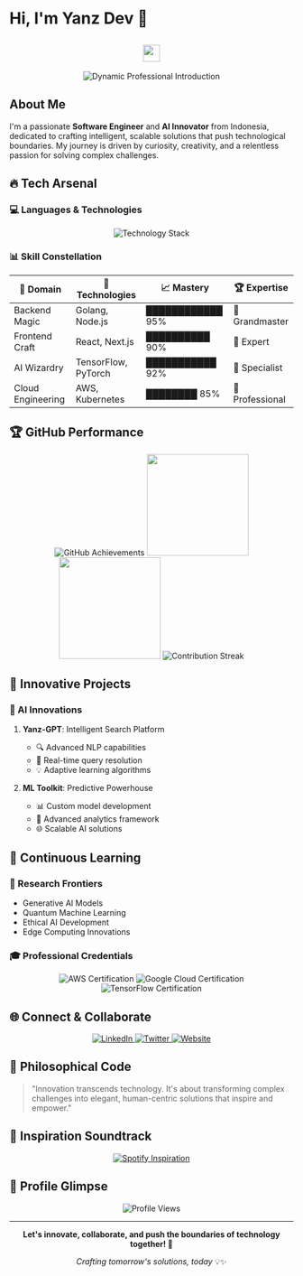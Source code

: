# Hi, I'm Yanz Dev 👋
<h2 align="center">
  <img src="https://media.giphy.com/media/hvRJCLFzcasrR4ia7z/giphy.gif" width="30px"/>
</h2>

<div align="center">
  <img src="https://readme-typing-svg.demolab.com?font=Fira+Code&weight=600&size=28&duration=3000&pause=800&color=00FFFF&center=true&width=900&lines=🚀+Software+Engineer+%26+AI+Innovator;💻+Full+Stack+Developer;🧠+Tech+Enthusiast+%26+Problem+Solver;🌈+Transforming+Ideas+into+Intelligent+Solutions" alt="Dynamic Professional Introduction"/>
</div>

## About Me
I'm a passionate **Software Engineer** and **AI Innovator** from Indonesia, dedicated to crafting intelligent, scalable solutions that push technological boundaries. My journey is driven by curiosity, creativity, and a relentless passion for solving complex challenges.

## 🔥 Tech Arsenal

### 💻 Languages & Technologies
<div align="center">
  <img src="https://skillicons.dev/icons?i=python,javascript,golang,typescript,react,nodejs,tensorflow,docker,kubernetes,aws,git&perline=6" alt="Technology Stack"/>
</div>

### 📊 Skill Constellation
| 🌟 Domain | 🚀 Technologies | 📈 Mastery | 🏆 Expertise |
|-----------|----------------|------------|--------------|
| Backend Magic | Golang, Node.js | ████████████ 95% | 🥇 Grandmaster |
| Frontend Craft | React, Next.js | ██████████ 90% | 🥈 Expert |
| AI Wizardry | TensorFlow, PyTorch | ███████████ 92% | 🥉 Specialist |
| Cloud Engineering | AWS, Kubernetes | ████████ 85% | 🌟 Professional |

## 🏆 GitHub Performance

<div align="center">
  <img src="https://github-profile-trophy.vercel.app/?username=YanzBotz&theme=radical&no-frame=true&row=1&column=7" alt="GitHub Achievements"/>
  
  <img src="https://github-readme-stats.vercel.app/api?username=YanzBotz&show_icons=true&theme=tokyonight&include_all_commits=true&count_private=true" height="180em"/>
  <img src="https://github-readme-stats.vercel.app/api/top-langs/?username=YanzBotz&layout=compact&langs_count=7&theme=tokyonight" height="180em"/>
  
  <img src="https://github-readme-streak-stats.herokuapp.com/?user=YanzBotz&theme=tokyonight" alt="Contribution Streak"/>
</div>

## 🚀 Innovative Projects

### 🧠 AI Innovations
1. **Yanz-GPT**: Intelligent Search Platform
   - 🔍 Advanced NLP capabilities
   - 🚀 Real-time query resolution
   - 💡 Adaptive learning algorithms

2. **ML Toolkit**: Predictive Powerhouse
   - 📊 Custom model development
   - 🤖 Advanced analytics framework
   - 🌐 Scalable AI solutions

## 🌱 Continuous Learning

### 🔬 Research Frontiers
- Generative AI Models
- Quantum Machine Learning
- Ethical AI Development
- Edge Computing Innovations

### 🎓 Professional Credentials
<div align="center">
  <img src="https://img.shields.io/badge/AWS-Certified%20Developer-FF9900?style=for-the-badge&logo=amazon-aws&logoColor=white" alt="AWS Certification"/>
  <img src="https://img.shields.io/badge/Google%20Cloud-Professional-4285F4?style=for-the-badge&logo=google-cloud&logoColor=white" alt="Google Cloud Certification"/>
  <img src="https://img.shields.io/badge/TensorFlow-Certified-FF6F00?style=for-the-badge&logo=tensorflow&logoColor=white" alt="TensorFlow Certification"/>
</div>

## 🌐 Connect & Collaborate

<div align="center">
  <a href="https://linkedin.com/in/yanzdev" target="_blank">
    <img src="https://img.shields.io/badge/LinkedIn-blue?style=for-the-badge&logo=linkedin&logoColor=white" alt="LinkedIn"/>
  </a>
  <a href="https://twitter.com/yanzbotz_" target="_blank">
    <img src="https://img.shields.io/badge/Twitter-black?style=for-the-badge&logo=twitter&logoColor=white" alt="Twitter"/>
  </a>
  <a href="https://yanzgpt.my.id" target="_blank">
    <img src="https://img.shields.io/badge/Personal%20Website-green?style=for-the-badge&logo=google-chrome&logoColor=white" alt="Website"/>
  </a>
</div>

## 💬 Philosophical Code

> "Innovation transcends technology. It's about transforming complex challenges into elegant, human-centric solutions that inspire and empower."

## 🎵 Inspiration Soundtrack

<div align="center">
  <a href="https://open.spotify.com/user/yanzdev" target="_blank">
    <img src="https://spotify-github-profile.vercel.app/api/view?uid=yanzdev&cover_image=true&theme=novatorem&bar_color=53b14f&bar_color_cover=true" alt="Spotify Inspiration"/>
  </a>
</div>

## 👀 Profile Glimpse

<div align="center">
  <img src="https://komarev.com/ghpvc/?username=yanzdeev&color=blueviolet&style=for-the-badge" alt="Profile Views"/>
</div>

---

<div align="center">
  
  **Let's innovate, collaborate, and push the boundaries of technology together! 🚀**
  
  *Crafting tomorrow's solutions, today* 💡✨
</div>
